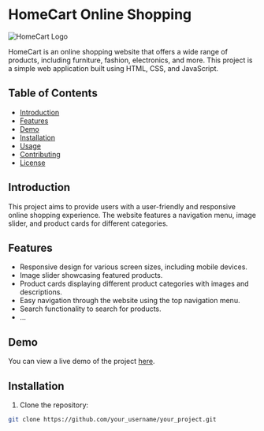 # HomeCart Online Shopping

![HomeCart Logo](https://github.com/ashutosh720/HomeCart-Ecommerce/assets/112875409/90b1f0ab-821c-4aab-bf85-163fcf7cd916)
 

HomeCart is an online shopping website that offers a wide range of products, including furniture, fashion, electronics, and more. This project is a simple web application built using HTML, CSS, and JavaScript.

## Table of Contents

- [Introduction](#Introduction)
- [Features](#features)
- [Demo](#demo)
- [Installation](#installation)
- [Usage](#usage)
- [Contributing](#contributing)
- [License](#license)

## Introduction

This project aims to provide users with a user-friendly and responsive online shopping experience. The website features a navigation menu, image slider, and product cards for different categories.

## Features

- Responsive design for various screen sizes, including mobile devices.
- Image slider showcasing featured products.
- Product cards displaying different product categories with images and descriptions.
- Easy navigation through the website using the top navigation menu.
- Search functionality to search for products.
- ...

## Demo

You can view a live demo of the project [here](link_to_live_demo). <!-- Replace 'link_to_live_demo' with the actual link to your live demo if you have one hosted -->

## Installation

1. Clone the repository:

```bash
git clone https://github.com/your_username/your_project.git
